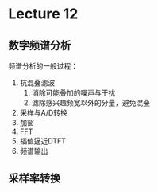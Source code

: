 # Lecture 12

## 数字频谱分析

频谱分析的一般过程：

1. 抗混叠滤波
      1. 消除可能叠加的噪声与干扰
      2. 滤除感兴趣频宽以外的分量，避免混叠
2. 采样与A/D转换
3. 加窗
4. FFT
5. 插值逼近DTFT
6. 频谱输出

## 采样率转换

